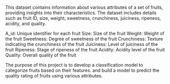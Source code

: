 This dataset contains information about various attributes of a set of fruits, providing insights into their characteristics. 
The dataset includes details such as fruit ID, size, weight, sweetness, crunchiness, juiciness, ripeness, acidity, and quality.


  A_id: Unique identifier for each fruit
  Size: Size of the fruit
  Weight: Weight of the fruit
  Sweetness: Degree of sweetness of the fruit
  Crunchiness: Texture indicating the crunchiness of the fruit
  Juiciness: Level of juiciness of the fruit
  Ripeness: Stage of ripeness of the fruit
  Acidity: Acidity level of the fruit
  Quality: Overall quality of the fruit


The purpose of this project is to develop a classification model to categorize fruits based on their features.
and build a model to predict the quality rating of fruits using various attributes.

